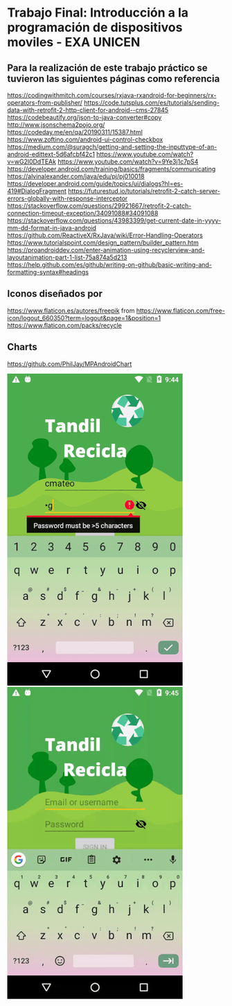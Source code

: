 # Trabajo Final:  Introducción a la programación de dispositivos moviles - EXA UNICEN

## Para la realización de este trabajo práctico se tuvieron las siguientes páginas como referencia
https://codingwithmitch.com/courses/rxjava-rxandroid-for-beginners/rx-operators-from-publisher/
https://code.tutsplus.com/es/tutorials/sending-data-with-retrofit-2-http-client-for-android--cms-27845
https://codebeautify.org/json-to-java-converter#copy
http://www.jsonschema2pojo.org/
https://codeday.me/en/qa/20190311/15387.html
https://www.zoftino.com/android-ui-control-checkbox
https://medium.com/@suragch/getting-and-setting-the-inputtype-of-an-android-edittext-5d6afcbf42c1
https://www.youtube.com/watch?v=wG2l0DdTEAk
https://www.youtube.com/watch?v=9Ye3j1c7pS4
https://developer.android.com/training/basics/fragments/communicating
https://alvinalexander.com/java/edu/pj/pj010018
https://developer.android.com/guide/topics/ui/dialogs?hl=es-419#DialogFragment
https://futurestud.io/tutorials/retrofit-2-catch-server-errors-globally-with-response-interceptor
https://stackoverflow.com/questions/29921667/retrofit-2-catch-connection-timeout-exception/34091088#34091088
https://stackoverflow.com/questions/43983399/get-current-date-in-yyyy-mm-dd-format-in-java-android
https://github.com/ReactiveX/RxJava/wiki/Error-Handling-Operators
https://www.tutorialspoint.com/design_pattern/builder_pattern.htm
https://proandroiddev.com/enter-animation-using-recyclerview-and-layoutanimation-part-1-list-75a874a5d213
https://help.github.com/es/github/writing-on-github/basic-writing-and-formatting-syntax#headings

## Iconos diseñados por 
https://www.flaticon.es/autores/freepik
from 
https://www.flaticon.com/free-icon/logout_660350?term=logout&page=1&position=1
https://www.flaticon.com/packs/recycle

## Charts
https://github.com/PhilJay/MPAndroidChart


![](gifs/ezgif.com-resize3.gif)
![](gifs/ezgif.com-video-to-gif2.gif)
